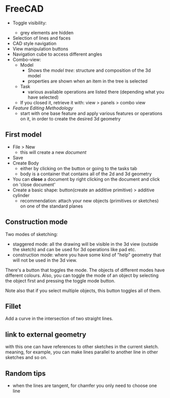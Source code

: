 # FreeCAD

- Toggle visibility: <Space>
  - grey elements are hidden
- Selection of lines and faces
- CAD style navigation
- View manipulation buttons
- Navigation cube to access different angles
- Combo-view:
  - Model
    - Shows the _model tree_: structure and composition of the 3d model
    - properties are shown when an item in the tree is selected
  - Task
    - various available operations are listed there (depending what you have selected)
  - If you closed it, retrieve it with: view > panels > combo view
- _Feature Editing Methodology_
  - start with one base feature and apply various features or operations on it,
    in order to create the desired 3d geometry

## First model

- File > New
  - this will create a new _document_
- Save
- Create Body
  - either by clicking on the button or going to the tasks tab
  - body is a container that contains all of the 2d and 3d geometry
- You can __close__ a document by right clicking on the document and click on 'close document'
- Create a basic shape: button(create an additive primitive) > additive cylinder
  - recommendation: attach your new objects (primitives or sketches) on one of the standard planes

## Construction mode

Two modes of sketching:
- staggered mode: all the drawing will be visible in the 3d view (outside the sketch) and can be used for 3d operations like pad etc.
- construction mode: where you have some kind of "help" geometry that will not be used in the 3d view.

There's a button that toggles the mode. The objects of different modes have different colours. Also, you can toggle the mode of an object by selecting the object first and pressing the toggle mode button.

Note also that if you select multiple objects, this button toggles all of them.

## Fillet

Add a curve in the intersection of two straight lines.

## link to external geometry

with this one can have references to other sketches in the current sketch. meaning, for example, you can make lines parallel to another line in other sketches and so on.

## Random tips

- when the lines are tangent, for chamfer you only need to choose one line

